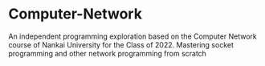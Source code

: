 # Computer-Network
An independent programming exploration based on the Computer Network course of Nankai University for the Class of 2022. Mastering socket programming and other network programming from scratch
